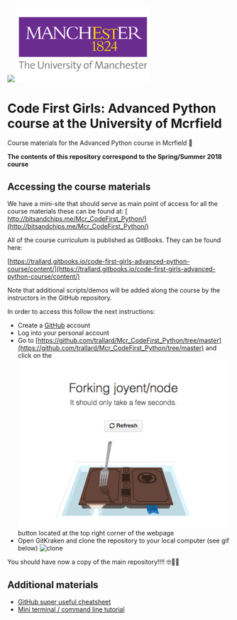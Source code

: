 <img src='./assets/CFG-logo.png' width='300px'>
<img src='./assets/manchester.png' width='300px'>



# Code First Girls: Advanced Python course at the University of Mcrfield

Course materials for the Advanced Python course in Mcrfield 🤖

**The contents of this repository correspond to the Spring/Summer 2018 course**

## Accessing the course materials
We have a mini-site that should serve as main point of access for all the course materials
these can be found at:
[ http://bitsandchips.me/Mcr_CodeFirst_Python/](http://bitsandchips.me/Mcr_CodeFirst_Python/)

All of the course curriculum is published as GitBooks. They can be found here:

[https://trallard.gitbooks.io/code-first-girls-advanced-python-course/content/](https://trallard.gitbooks.io/code-first-girls-advanced-python-course/content/)

Note that additional scripts/demos will be added along the course by the instructors in the
GitHub repository.

In order to access this follow the next instructions:

- Create a [GitHub](https://github.com) account
- Log into your personal account
- Go to [https://github.com/trallard/Mcr_CodeFirst_Python/tree/master](https://github.com/trallard/Mcr_CodeFirst_Python/tree/master) and click on the ![fork](./assets/Fork.gif) button located at the top right corner of the webpage
- Open GitKraken and clone the repository to your local computer (see gif below)
![clone](./assets/clone_gitkraken.gif)

You should have now a copy of the main repository!!!! 🤓🎉🎈


## Additional materials
- [GitHub super useful cheatsheet](https://services.github.com/on-demand/downloads/github-git-cheat-sheet.pdf)
- [Mini terminal / command line tutorial](./terminal.md)
